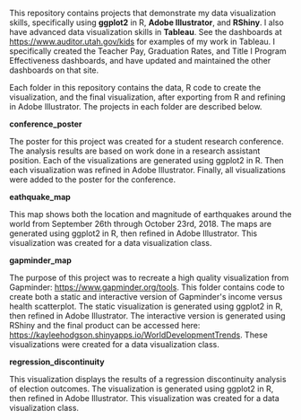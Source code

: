 This repository contains projects that demonstrate my data visualization skills, specifically using **ggplot2** in R, **Adobe Illustrator**, and **RShiny**. I also have advanced data visualization skills in **Tableau**. See the dashboards at https://www.auditor.utah.gov/kids for examples of my work in Tableau. I specifically created the Teacher Pay, Graduation Rates, and Title I Program Effectiveness dashboards, and have updated and maintained the other dashboards on that site. 

Each folder in this repository contains the data, R code to create the visualization, and the final visualization, after exporting from R and refining in Adobe Illustrator. The projects in each folder are described below.

**conference_poster**

The poster for this project was created for a student research conference. The analysis results are based on work done in a research assistant position. Each of the visualizations are generated using ggplot2 in R. Then each visualization was refined in Adobe Illustrator. Finally, all visualizations were added to the poster for the conference. 

**eathquake_map**

This map shows both the location and magnitude of earthquakes around the world from September 26th through October 23rd, 2018. The maps are generated using ggplot2 in R, then refined in Adobe Illustrator. This visualization was created for a data visualization class.

**gapminder_map**

The purpose of this project was to recreate a high quality visualization from Gapminder: https://www.gapminder.org/tools. This folder contains code to create both a static and interactive version of Gapminder's income versus health scatterplot. The static visualization is generated using ggplot2 in R, then refined in Adobe Illustrator. The interactive version is generated using RShiny and the final product can be accessed here: https://kayleehodgson.shinyapps.io/WorldDevelopmentTrends. These visualizations were created for a data visualization class.

**regression_discontinuity**

This visualization displays the results of a regression discontinuity analysis of election outcomes. The visualization is generated using ggplot2 in R, then refined in Adobe Illustrator. This visualization was created for a data visualization class.
